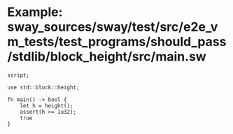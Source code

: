 # Example: sway_sources/sway/test/src/e2e_vm_tests/test_programs/should_pass/stdlib/block_height/src/main.sw

```sway
script;

use std::block::height;

fn main() -> bool {
    let h = height();
    assert(h >= 1u32);
    true
}

```
